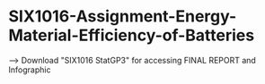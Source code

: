 # SIX1016-Assignment-Energy-Material-Efficiency-of-Batteries
--> Download "SIX1016 StatGP3" for accessing FINAL REPORT and Infographic
